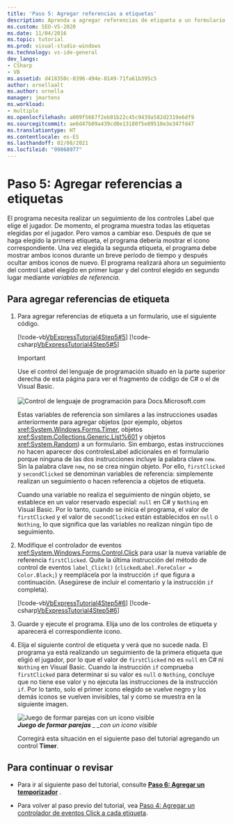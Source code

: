 ```yaml
---
title: 'Paso 5: Agregar referencias a etiquetas'
description: Aprenda a agregar referencias de etiqueta a un formulario.
ms.custom: SEO-VS-2020
ms.date: 11/04/2016
ms.topic: tutorial
ms.prod: visual-studio-windows
ms.technology: vs-ide-general
dev_langs:
- CSharp
- VB
ms.assetid: d418350c-0396-494e-8149-71fa61b395c5
author: ornellaalt
ms.author: ornella
manager: jmartens
ms.workload:
- multiple
ms.openlocfilehash: a009f5667f2eb01b22c45c9439a582d2319e6df9
ms.sourcegitcommit: ae6d47b09a439cd0e13180f5e89510e3e347fd47
ms.translationtype: HT
ms.contentlocale: es-ES
ms.lasthandoff: 02/08/2021
ms.locfileid: "99868977"
---
```

# <a name="step-5-add-label-references"></a>Paso 5: Agregar referencias a etiquetas
El programa necesita realizar un seguimiento de los controles Label que elige el jugador. De momento, el programa muestra todas las etiquetas elegidas por el jugador. Pero vamos a cambiar eso. Después de que se haga elegido la primera etiqueta, el programa debería mostrar el icono correspondiente. Una vez elegida la segunda etiqueta, el programa debe mostrar ambos iconos durante un breve período de tiempo y después ocultar ambos iconos de nuevo. El programa realizará ahora un seguimiento del control Label elegido en primer lugar y del control elegido en segundo lugar mediante *variables de referencia*.

## <a name="to-add-label-references"></a>Para agregar referencias de etiqueta

1. Para agregar referencias de etiqueta a un formulario, use el siguiente código.

     [!code-vb[VbExpressTutorial4Step5#5](../ide/codesnippet/VisualBasic/step-5-add-label-references_1.vb)]
     [!code-csharp[VbExpressTutorial4Step5#5](../ide/codesnippet/CSharp/step-5-add-label-references_1.cs)]

     > [!IMPORTANT]
     > Use el control del lenguaje de programación situado en la parte superior derecha de esta página para ver el fragmento de código de C# o el de Visual Basic.<br><br>![Control de lenguaje de programación para Docs.Microsoft.com](../ide/media/docs-programming-language-control.png)

     Estas variables de referencia son similares a las instrucciones usadas anteriormente para agregar objetos (por ejemplo, objetos <xref:System.Windows.Forms.Timer>, objetos <xref:System.Collections.Generic.List%601> y objetos <xref:System.Random>) a un formulario. Sin embargo, estas instrucciones no hacen aparecer dos controlesLabel adicionales en el formulario porque ninguna de las dos instrucciones incluye la palabra clave `new`. Sin la palabra clave `new`, no se crea ningún objeto. Por ello, `firstClicked` y `secondClicked` se denominan variables de referencia: simplemente realizan un seguimiento o hacen referencia a objetos de etiqueta.

     Cuando una variable no realiza el seguimiento de ningún objeto, se establece en un valor reservado especial: `null` en C# y `Nothing` en Visual Basic. Por lo tanto, cuando se inicia el programa, el valor de `firstClicked` y el valor de `secondClicked` están establecidos en `null` o `Nothing`, lo que significa que las variables no realizan ningún tipo de seguimiento.

2. Modifique el controlador de eventos <xref:System.Windows.Forms.Control.Click> para usar la nueva variable de referencia `firstClicked`. Quite la última instrucción del método de control de eventos `label_Click()` (`clickedLabel.ForeColor = Color.Black;`) y reemplácela por la instrucción `if` que figura a continuación. (Asegúrese de incluir el comentario y la instrucción `if` completa).

     [!code-vb[VbExpressTutorial4Step5#6](../ide/codesnippet/VisualBasic/step-5-add-label-references_2.vb)]
     [!code-csharp[VbExpressTutorial4Step5#6](../ide/codesnippet/CSharp/step-5-add-label-references_2.cs)]

3. Guarde y ejecute el programa. Elija uno de los controles de etiqueta y aparecerá el correspondiente icono.

4. Elija el siguiente control de etiqueta y verá que no sucede nada. El programa ya está realizando un seguimiento de la primera etiqueta que eligió el jugador, por lo que el valor de `firstClicked` no es `null` en C# ni `Nothing` en Visual Basic. Cuando la instrucción `if` comprueba `firstClicked` para determinar si su valor es `null` o `Nothing`, concluye que no tiene ese valor y no ejecuta las instrucciones de la instrucción `if`. Por lo tanto, solo el primer icono elegido se vuelve negro y los demás iconos se vuelven invisibles, tal y como se muestra en la siguiente imagen.

     ![Juego de formar parejas con un icono visible](../ide/media/express_tut4step5.png)<br/>
***Juego de formar parejas** _ _con un icono visible*

     Corregirá esta situación en el siguiente paso del tutorial agregando un control **Timer**.

## <a name="to-continue-or-review"></a>Para continuar o revisar

- Para ir al siguiente paso del tutorial, consulte **[Paso 6: Agregar un temporizador](../ide/step-6-add-a-timer.md)** .

- Para volver al paso previo del tutorial, vea [Paso 4: Agregar un controlador de eventos Click a cada etiqueta](../ide/step-4-add-a-click-event-handler-to-each-label.md).
